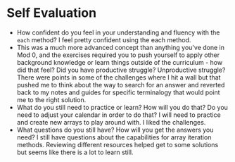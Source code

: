 # Self Evaluation

- How confident do you feel in your understanding and fluency with the `each` method? I feel pretty confident using the each method. 
- This was a much more advanced concept than anything you've done in Mod 0, and the exercises required you to push yourself to apply other background knowledge or learn things outside of the curriculum - how did that feel? Did you have productive struggle? Unproductive struggle? There were points in some of the challenges where I hit a wall but that pushed me to think about the way to search for an answer and reverted back to my notes and guides for specific terminalogy that would point me to the right solution.
- What do you still need to practice or learn? How will you do that? Do you need to adjust your calendar in order to do that? I will need to practice and create new arrays to play around with. I liked the challenges.
- What questions do you still have? How will you get the answers you need? I still have questions about the capabilities for array iteration methods. Reviewing different resources helped get to some solutions but seems like there is a lot to learn still.